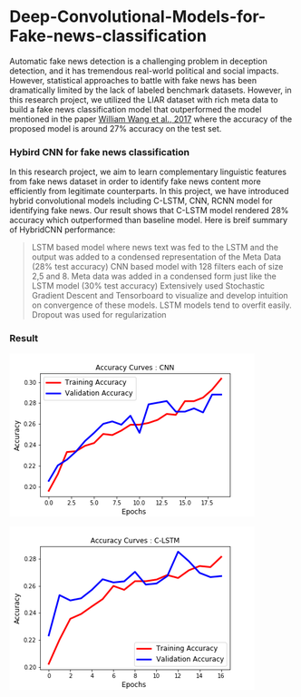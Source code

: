 
# Deep-Convolutional-Models-for-Fake-news-classification

Automatic fake news detection is a challenging problem in deception detection, and it has tremendous real-world political and social impacts. However, statistical approaches to battle with fake news has been dramatically limited by the lack of labeled benchmark datasets. However, in this research project, we utilized the LIAR dataset with rich meta data to build a fake news classification model that outperformed the model mentioned in the paper [William Wang et al., 2017](https://arxiv.org/abs/1705.00648) where the accuracy of the proposed model is around 27% accuracy on the test set.


### Hybird CNN for fake news classification

In this research project, we aim to learn complementary linguistic features from fake news dataset in order to identify fake news content more efficiently from legitimate counterparts. In this project, we have introduced hybrid convolutional models including C-LSTM, CNN, RCNN model for identifying fake news. Our result shows that C-LSTM model rendered 28% accuracy which outperformed than baseline model. Here is breif summary of HybridCNN performance:

  > LSTM based model where news text was fed to the LSTM and the output was added to a condensed representation of the Meta Data (28% test  accuracy)
  > CNN based model with 128 filters each of size 2,5 and 8. Meta data was added in a condensed form just like the LSTM model (30% test accuracy)
  Extensively used Stochastic Gradient Descent and Tensorboard to visualize and develop intuition on convergence of these models. LSTM models tend to overfit easily. Dropout was used for regularization
  
  ### Result

![screenshot1](output/accuracy_cnn_improved_v1.4.3.best.png)

![screenshot2](output/accuracy_clstm_improved_v1.4.png)
